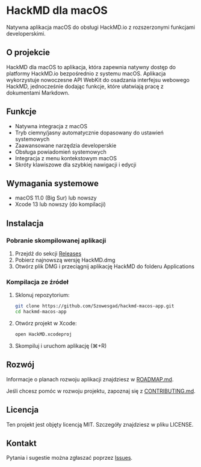 # HackMD dla macOS

Natywna aplikacja macOS do obsługi HackMD.io z rozszerzonymi funkcjami developerskimi.

## O projekcie

HackMD dla macOS to aplikacja, która zapewnia natywny dostęp do platformy HackMD.io bezpośrednio z systemu macOS. Aplikacja wykorzystuje nowoczesne API WebKit do osadzania interfejsu webowego HackMD, jednocześnie dodając funkcje, które ułatwiają pracę z dokumentami Markdown.

## Funkcje

- Natywna integracja z macOS
- Tryb ciemny/jasny automatycznie dopasowany do ustawień systemowych
- Zaawansowane narzędzia developerskie
- Obsługa powiadomień systemowych
- Integracja z menu kontekstowym macOS
- Skróty klawiszowe dla szybkiej nawigacji i edycji

## Wymagania systemowe

- macOS 11.0 (Big Sur) lub nowszy
- Xcode 13 lub nowszy (do kompilacji)

## Instalacja

### Pobranie skompilowanej aplikacji

1. Przejdź do sekcji [Releases](https://github.com/Szowesgad/hackmd-macos-app/releases)
2. Pobierz najnowszą wersję HackMD.dmg
3. Otwórz plik DMG i przeciągnij aplikację HackMD do folderu Applications

### Kompilacja ze źródeł

1. Sklonuj repozytorium:
   ```bash
   git clone https://github.com/Szowesgad/hackmd-macos-app.git
   cd hackmd-macos-app
   ```

2. Otwórz projekt w Xcode:
   ```bash
   open HackMD.xcodeproj
   ```

3. Skompiluj i uruchom aplikację (⌘+R)

## Rozwój

Informacje o planach rozwoju aplikacji znajdziesz w [ROADMAP.md](docs/ROADMAP.md).

Jeśli chcesz pomóc w rozwoju projektu, zapoznaj się z [CONTRIBUTING.md](docs/CONTRIBUTING.md).

## Licencja

Ten projekt jest objęty licencją MIT. Szczegóły znajdziesz w pliku LICENSE.

## Kontakt

Pytania i sugestie można zgłaszać poprzez [Issues](https://github.com/Szowesgad/hackmd-macos-app/issues).